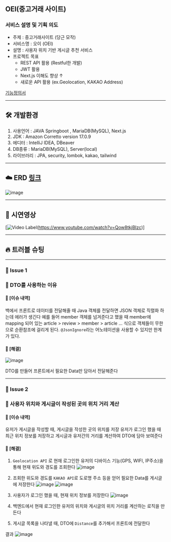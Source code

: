 ## OEI(중고거래 사이트)

### 서비스 설명 및 기획 의도

- 주제 : 중고거래사이트 (당근 모작)
- 서비스명 : 오이 (OEI)
- 설명 : 사용자 위치 기반 게시글 추천 서비스
- 프로젝트 목표
    - REST API 활용 (Restful한 개발)
    - JWT 활용
    - Next.js 이해도 향상 ↑
    - 새로운 API 활용 (ex.Geolocation, KAKAO Address)


[기능정의서](https://velog.io/@asdf4321/%EC%A4%91%EA%B0%84-3%EC%B0%A8-%ED%94%84%EB%A1%9C%EC%A0%9D%ED%8A%B8-%EB%8C%80%EC%97%AC%EC%A4%91%EA%B0%9C-%EC%9B%B9-%EC%84%9C%EB%B9%84%EC%8A%A4-%EA%B8%B0%EB%8A%A5%EC%A0%95%EC%9D%98)

---

## 🛠 개발환경

1. 사용언어 : JAVA Springboot , MariaDB(MySQL), Next.js
2. JDK : Amazon Corretto version 17.0.9
3. 에디터 : IntelliJ IDEA, DBeaver
4. DB종류 : MariaDB(MySQL), Server(local)
5. 라이브러리 : JPA, security, lombok, kakao, tailwind


---

## ☁️ ERD [링크](https://dbdiagram.io/d/3rdProj_OEI-6610ad2203593b6b61520ec2)

![image](https://github.com/DooHwanKim92/3rdProj_OEI/assets/144447216/5949d05d-bfea-4113-80f8-846bd2115a4c)


---

## 👀 시연영상

[![Video Label](http://img.youtube.com/vi/Qow8tkjBIzc/0.jpg)(https://www.youtube.com/watch?v=Qow8tkjBIzc)]

---

## 🔥 트러블 슈팅

---

### 🚨 Issue 1
### 🚧 DTO를 사용하는 이유


#### 💭 [이슈 내역]

백에서 프론트로 데이터를 전달해줄 때 Java 객체를 전달하면 JSON 객체로 직렬화 하는데 에러가 생긴다
예를 들어 member 객체를 넘겨준다고 했을 때 member에 mapping 되어 있는 article > review > member > article ... 식으로 
객체들이 무한으로 순환참조에 걸리게 된다. `@JsonIgnore`라는 어노테이션을 사용할 수 있지만 한계가 있다.


#### 🚥 [해결]

![image](![image](https://github.com/DooHwanKim92/3rdProj_OEI/assets/144447216/116bc038-ce72-4adf-9c5a-803ac93cb7df)
)

DTO를 만들어 프론트에서 필요한 Data만 담아서 전달해준다

---

### 🚨 Issue 2
### 🚧 사용자 위치와 게시글이 작성된 곳의 위치 거리 계산

#### 💭 [이슈 내역]

유저가 게시글을 작성할 때, 게시글을 작성한 곳의 위치를 저장
유저가 로그인 했을 때 최근 위치 정보를 저장하고 게시글과 유저간의 거리를 계산하여 DTO에 담아 보여준다

#### 🚥 [해결]

1. `Geolocation API` 로 현재 로그인한 유저의 디바이스 기능(GPS, WIFI, IP주소)을 통해
   현재 위도와 경도를 조회한다
![image](https://github.com/DooHwanKim92/3rdProj_OEI/assets/144447216/2df629ef-2de1-4b8c-b54a-b55864d18234)

3. 조회한 위도와 경도를 `KAKAO API`로 도로명 주소 등을 얻어 필요한 Data를 게시글에 저장한다
![image](https://github.com/DooHwanKim92/3rdProj_OEI/assets/144447216/a521f298-094c-4359-a955-56a8dc3fa074)
![image](https://github.com/DooHwanKim92/3rdProj_OEI/assets/144447216/12abd152-4e00-4fec-81bd-5e98ad6a9f75)

4. 사용자가 로그인 했을 때, 현재 위치 정보를 저장한다
![image](https://github.com/DooHwanKim92/3rdProj_OEI/assets/144447216/d4a27e44-af00-4e2e-a9c2-d55f84bb6164)

5. 백엔드에서 현재 로그인한 유저의 위치와 게시글의 위치 거리를 계산하는 로직을 만든다
  
6. 게시글 목록을 나타낼 때, DTO에 `Distance`를 추가해서 프론트에 전달한다

결과
![image](https://github.com/DooHwanKim92/3rdProj_OEI/assets/144447216/db8bf3a0-1598-4c5a-88b6-3639ee4cf160)
